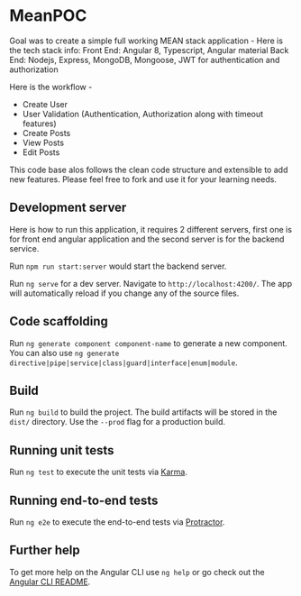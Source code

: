# MeanPOC

Goal was to create a simple full working MEAN stack application - 
Here is the tech stack info: 
  Front End: Angular 8, Typescript, Angular material
  Back End: Nodejs, Express, MongoDB, Mongoose, JWT for authentication and authorization

Here is the workflow -
 - Create User
 - User Validation (Authentication, Authorization along with timeout features)
 - Create Posts
 - View Posts
 - Edit Posts

This code base alos follows the clean code structure and extensible to add new features. Please feel free to fork and use it for your learning needs.

## Development server

Here is how to run this application, it requires 2 different servers, first one is for front end angular application and the second server is for the backend service.

Run `npm run start:server` would start the backend server.

Run `ng serve` for a dev server. Navigate to `http://localhost:4200/`. The app will automatically reload if you change any of the source files.

## Code scaffolding

Run `ng generate component component-name` to generate a new component. You can also use `ng generate directive|pipe|service|class|guard|interface|enum|module`.

## Build

Run `ng build` to build the project. The build artifacts will be stored in the `dist/` directory. Use the `--prod` flag for a production build.

## Running unit tests

Run `ng test` to execute the unit tests via [Karma](https://karma-runner.github.io).

## Running end-to-end tests

Run `ng e2e` to execute the end-to-end tests via [Protractor](http://www.protractortest.org/).

## Further help

To get more help on the Angular CLI use `ng help` or go check out the [Angular CLI README](https://github.com/angular/angular-cli/blob/master/README.md).
